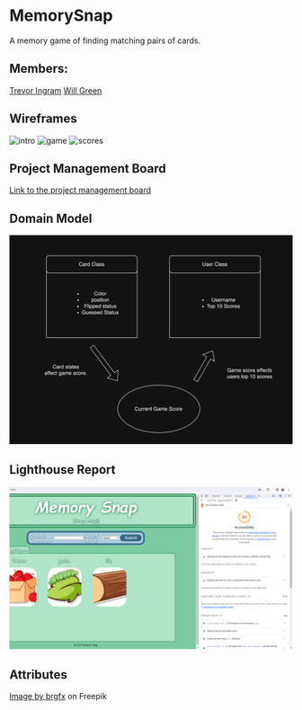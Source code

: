 # MemorySnap
A memory game of finding matching pairs of cards.

## Members:

[Trevor Ingram](https://github.com/T-Ingram)
[Will Green](https://github.com/tehbillis)

## Wireframes

![intro](/img/Screenshot%202023-12-06%20at%204.54.22 PM.png)
![game](/img/Screenshot%202023-12-06%20at%204.54.00 PM.png)
![scores](/img/Screenshot%202023-12-06%20at%204.53.36 PM.png)

## Project Management Board

[Link to the project management board](https://github.com/orgs/DevLearnCollective/projects/1/views/1)

## Domain Model

![Domain Model](/img/Domain%20Model.png)

## Lighthouse Report

![Lighthouse Report](/img/Lighthouse%20Report%202023-12-19%20Memory%20Snap.png)

## Attributes

<a href="https://www.freepik.com/free-vector/sticker-set-mixed-daily-objects_26348429.htm#query=kids%20objects&position=38&from_view=keyword&track=ais&uuid=8857bc91-1f15-4738-a63d-ee12759191ab">Image by brgfx</a> on Freepik
